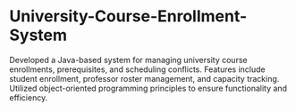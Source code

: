 # University-Course-Enrollment-System
Developed a Java-based system for managing university course enrollments, prerequisites, and scheduling conflicts. Features include student enrollment, professor roster management, and capacity tracking. Utilized object-oriented programming principles to ensure functionality and efficiency.
